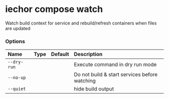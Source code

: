 # iechor compose watch

<!---MARKER_GEN_START-->
Watch build context for service and rebuild/refresh containers when files are updated

### Options

| Name        | Type | Default | Description                                   |
|:------------|:-----|:--------|:----------------------------------------------|
| `--dry-run` |      |         | Execute command in dry run mode               |
| `--no-up`   |      |         | Do not build & start services before watching |
| `--quiet`   |      |         | hide build output                             |


<!---MARKER_GEN_END-->

